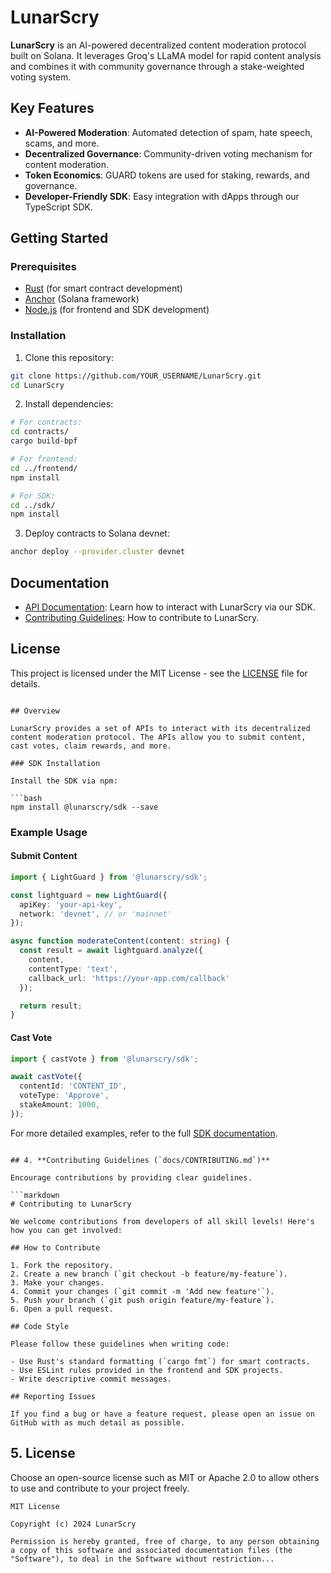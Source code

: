 # LunarScry

**LunarScry** is an AI-powered decentralized content moderation protocol built on Solana. It leverages Groq's LLaMA model for rapid content analysis and combines it with community governance through a stake-weighted voting system.

## Key Features

- **AI-Powered Moderation**: Automated detection of spam, hate speech, scams, and more.
- **Decentralized Governance**: Community-driven voting mechanism for content moderation.
- **Token Economics**: GUARD tokens are used for staking, rewards, and governance.
- **Developer-Friendly SDK**: Easy integration with dApps through our TypeScript SDK.

## Getting Started

### Prerequisites

- [Rust](https://www.rust-lang.org/) (for smart contract development)
- [Anchor](https://project-serum.github.io/anchor/getting-started/introduction.html) (Solana framework)
- [Node.js](https://nodejs.org/) (for frontend and SDK development)

### Installation

1. Clone this repository:

```bash
git clone https://github.com/YOUR_USERNAME/LunarScry.git
cd LunarScry
```

2. Install dependencies:

```bash
# For contracts:
cd contracts/
cargo build-bpf

# For frontend:
cd ../frontend/
npm install

# For SDK:
cd ../sdk/
npm install
```

3. Deploy contracts to Solana devnet:

```bash
anchor deploy --provider.cluster devnet
```

## Documentation

- [API Documentation](docs/API.md): Learn how to interact with LunarScry via our SDK.
- [Contributing Guidelines](docs/CONTRIBUTING.md): How to contribute to LunarScry.

## License

This project is licensed under the MIT License - see the [LICENSE](LICENSE) file for details.
```

## Overview

LunarScry provides a set of APIs to interact with its decentralized content moderation protocol. The APIs allow you to submit content, cast votes, claim rewards, and more.

### SDK Installation

Install the SDK via npm:

```bash
npm install @lunarscry/sdk --save
```

### Example Usage

#### Submit Content

```typescript
import { LightGuard } from '@lunarscry/sdk';

const lightguard = new LightGuard({
  apiKey: 'your-api-key',
  network: 'devnet', // or 'mainnet'
});

async function moderateContent(content: string) {
  const result = await lightguard.analyze({
    content,
    contentType: 'text',
    callback_url: 'https://your-app.com/callback'
  });

  return result;
}
```

#### Cast Vote

```typescript
import { castVote } from '@lunarscry/sdk';

await castVote({
  contentId: 'CONTENT_ID',
  voteType: 'Approve',
  stakeAmount: 1000,
});
```

For more detailed examples, refer to the full [SDK documentation](https://lunarscry.dev/docs).
```

## 4. **Contributing Guidelines (`docs/CONTRIBUTING.md`)**

Encourage contributions by providing clear guidelines.

```markdown
# Contributing to LunarScry

We welcome contributions from developers of all skill levels! Here's how you can get involved:

## How to Contribute

1. Fork the repository.
2. Create a new branch (`git checkout -b feature/my-feature`).
3. Make your changes.
4. Commit your changes (`git commit -m 'Add new feature'`).
5. Push your branch (`git push origin feature/my-feature`).
6. Open a pull request.

## Code Style

Please follow these guidelines when writing code:

- Use Rust's standard formatting (`cargo fmt`) for smart contracts.
- Use ESLint rules provided in the frontend and SDK projects.
- Write descriptive commit messages.

## Reporting Issues

If you find a bug or have a feature request, please open an issue on GitHub with as much detail as possible.
```

## 5. **License**

Choose an open-source license such as MIT or Apache 2.0 to allow others to use and contribute to your project freely.

```plaintext
MIT License

Copyright (c) 2024 LunarScry

Permission is hereby granted, free of charge, to any person obtaining a copy of this software and associated documentation files (the "Software"), to deal in the Software without restriction...
```
